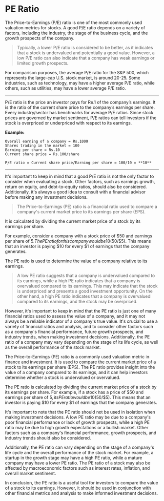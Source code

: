 **PE Ratio**
===

The Price-to-Earnings (P/E) ratio is one of the most commonly used valuation metrics for stocks. A good P/E ratio depends on a variety of factors, including the industry, the stage of the business cycle, and the growth prospects of the company.

> Typically, a lower P/E ratio is considered to be better, as it indicates that a stock is undervalued and potentially a good value. However, a low P/E ratio can also indicate that a company has weak earnings or limited growth prospects.

For comparison purposes, the average P/E ratio for the S&P 500, which represents the large-cap U.S. stock market, is around 20-25. Some industries, such as technology, may have a higher average P/E ratio, while others, such as utilities, may have a lower average P/E ratio.

---
P/E ratio is the price an investor pays for Re.1 of
the company’s earnings. It is the ratio of the current
share price to the company’s earnings per share. Every
industry/sector has benchmarks for average P/E ratios.
Since stock prices are governed by market sentiment,
P/E ratios can tell investors if the stock is overpriced
or underpriced with respect to its earnings.

**Example:**
```
Overall earning of a company = Rs.1000
Shares trading in the market = 100
Earning per share = Rs.10
Current share price = Rs.100/share
```
```
P/E ratio = Current share price/Earning per share = 100/10 = **10**
```
---

It's important to keep in mind that a good P/E ratio is not the only factor to consider when evaluating a stock. Other factors, such as earnings growth, return on equity, and debt-to-equity ratios, should also be considered. Additionally, it's always a good idea to consult with a financial advisor before making any investment decisions.


> The Price-to-Earnings (PE) ratio is a financial ratio used to compare a company's current market price to its earnings per share (EPS). 
> 
It is calculated by dividing the current market price of a stock by its earnings per share.

For example, consider a company with a stock price of $50 and earnings per share of $5. The PE ratio for this company would be 10 ($50/$5). 
This means that an investor is paying $10 for every $1 of earnings that the company generates.

The PE ratio is used to determine the value of a company relative to its earnings. 
> A low PE ratio suggests that a company is undervalued compared to its earnings, while a high PE ratio indicates that a company is overvalued compared to its earnings.
This may indicate that the stock is underpriced and presents a good investment opportunity. On the other hand, a high PE ratio indicates that a company is overvalued compared to its earnings, and the stock may be overpriced.

However, it's important to keep in mind that the PE ratio is just one of many financial ratios used to assess the value of a company, and it may not always be a reliable indicator of a company's true value. It's crucial to use a variety of financial ratios and analysis, and to consider other factors such as a company's financial performance, future growth prospects, and industry trends, when making investment decisions. Additionally, the PE ratio of a company may vary depending on the stage of its life cycle, as well as the overall performance of the stock market.

The Price-to-Earnings (PE) ratio is a commonly used valuation metric in finance and investment. It is used to compare the current market price of a stock to its earnings per share (EPS). The PE ratio provides insight into the value of a company compared to its earnings, and it can help investors determine whether a stock is undervalued or overvalued.

The PE ratio is calculated by dividing the current market price of a stock by its earnings per share. For example, if a stock has a price of $50 and earnings per share of $5, its PE ratio would be 10 ($50/$5). This means that an investor is paying $10 for every $1 of earnings that the company generates.



It's important to note that the PE ratio should not be used in isolation when making investment decisions. A low PE ratio may be due to a company's poor financial performance or lack of growth prospects, while a high PE ratio may be due to high growth expectations or a bullish market. Other factors such as a company's financial performance, growth prospects, and industry trends should also be considered.

Additionally, the PE ratio can vary depending on the stage of a company's life cycle and the overall performance of the stock market. For example, a startup in the growth stage may have a high PE ratio, while a mature company may have a lower PE ratio. The PE ratio of a stock may also be affected by macroeconomic factors such as interest rates, inflation, and overall market sentiment.

In conclusion, the PE ratio is a useful tool for investors to compare the value of a stock to its earnings. However, it should be used in conjunction with other financial metrics and analysis to make informed investment decisions.
